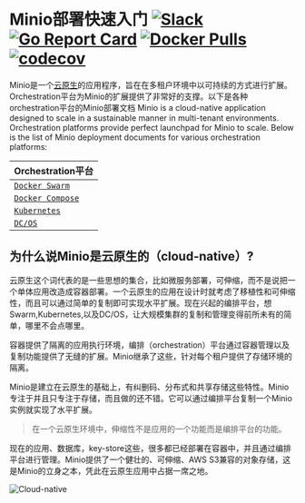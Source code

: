 # Minio部署快速入门 [![Slack](https://slack.minio.io/slack?type=svg)](https://slack.minio.io) [![Go Report Card](https://goreportcard.com/badge/minio/minio)](https://goreportcard.com/report/minio/minio) [![Docker Pulls](https://img.shields.io/docker/pulls/minio/minio.svg?maxAge=604800)](https://hub.docker.com/r/minio/minio/) [![codecov](https://codecov.io/gh/minio/minio/branch/master/graph/badge.svg)](https://codecov.io/gh/minio/minio)

Minio是一个[云原生](https://baike.baidu.com/item/Cloud%20Native/19865304?fr=aladdin)的应用程序，旨在在多租户环境中以可持续的方式进行扩展。Orchestration平台为Minio的扩展提供了非常好的支撑。以下是各种orchestration平台的Minio部署文档
Minio is a cloud-native application designed to scale in a sustainable manner in multi-tenant environments. Orchestration platforms provide perfect launchpad for Minio to scale. Below is the list of Minio deployment documents for various orchestration platforms:

| Orchestration平台|
|:---|
| [`Docker Swarm`](https://docs.minio.io/cn/deploy-minio-on-docker-swarm) |
| [`Docker Compose`](https://docs.minio.io/cn/deploy-minio-on-docker-compose) |
| [`Kubernetes`](https://docs.minio.io/cn/deploy-minio-on-kubernetes) |
| [`DC/OS`](https://docs.minio.io/cn/deploy-minio-on-dc-os) |

## 为什么说Minio是云原生的（cloud-native）?
云原生这个词代表的是一些思想的集合，比如微服务部署，可伸缩，而不是说把一个单体应用改造成容器部署。一个云原生的应用在设计时就考虑了移植性和可伸缩性，而且可以通过简单的复制即可实现水平扩展。现在兴起的编排平台，想Swarm,Kubernetes,以及DC/OS，让大规模集群的复制和管理变得前所未有的简单，哪里不会点哪里。

容器提供了隔离的应用执行环境，编排（orchestration）平台通过容器管理以及复制功能提供了无缝的扩展。Minio继承了这些，针对每个租户提供了存储环境的隔离。

Minio是建立在云原生的基础上，有纠删码、分布式和共享存储这些特性。Minio专注于并且只专注于存储，而且做的还不错。它可以通过编排平台复制一个Minio实例就实现了水平扩展。

> 在一个云原生环境中，伸缩性不是应用的一个功能而是编排平台的功能。

现在的应用、数据库，key-store这些，很多都已经部署在容器中，并且通过编排平台进行管理。Minio提供了一个健壮的、可伸缩、AWS S3兼容的对象存储，这是Minio的立身之本，凭此在云原生应用中占据一席之地。

![Cloud-native](https://github.com/minio/minio/blob/master/docs/screenshots/Minio_Cloud_Native_Arch.jpg?raw=true)
